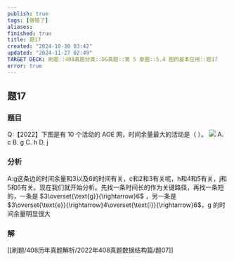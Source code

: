 ```yaml
---
publish: true
tags: [做错了]
aliases: 
finished: true
title: 题17
created: "2024-10-30 03:42"
updated: "2024-11-27 02:49"
TARGET DECK: 刷题::408真题分类::DS真题::第 5 章图::5.4 图的基本应用::题17
error: true
---
```

## 题17
### 题目
Q:【2022】下图是有 $10$ 个活动的 AOE 网，时间余量最大的活动是（ ）。
![](https://img.hwenyi.live/202411262248999.webp)
A. c
B. g
C. h
D. j
### 分析
A:g这条边的时间余量和3以及6的时间有关，c和2和3有关呢，h和4和5有关，j和5和6有关。现在我们就开始分析。先找一条时间长的作为关键路径，再找一条短的，一条是 $3\overset{\text{g}}{\rightarrow}6$ ，另一条是 $3\overset{\text{e}}{\rightarrow}4\overset{\text{i}}{\rightarrow}6$，g 的时间余量明显很大
### 解
[[刷题/408历年真题解析/2022年408真题数据结构篇/题07]]
